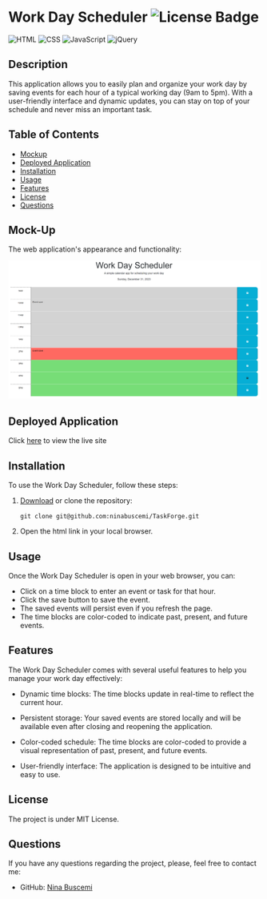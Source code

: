 # Work Day Scheduler ![License Badge](https://badgen.net/static/license/MIT/blue)

![HTML](https://camo.githubusercontent.com/bfe6a48836e87b13a16f1f56f88fee428475c2ac29247992ec9b8bcc7154f881/68747470733a2f2f696d672e736869656c64732e696f2f62616467652f48544d4c352d4533344632363f7374796c653d666f722d7468652d6261646765266c6f676f3d68746d6c35266c6f676f436f6c6f723d7768697465)
![CSS](https://camo.githubusercontent.com/472c222e8f240a48ae51cd9b082a1b857be809dcd851a25150890c2da50c13a5/68747470733a2f2f696d672e736869656c64732e696f2f62616467652f435353332d3135373242363f7374796c653d666f722d7468652d6261646765266c6f676f3d63737333266c6f676f436f6c6f723d7768697465)
![JavaScript](https://camo.githubusercontent.com/84372c7d2f1a7308844360ecad82d49b3f6cbc068a0c5e31aeea6ca5344b77ba/68747470733a2f2f696d672e736869656c64732e696f2f62616467652f4a6176615363726970742d4637444631453f7374796c653d666f722d7468652d6261646765266c6f676f3d6a617661736372697074266c6f676f436f6c6f723d626c61636b)
![jQuery](https://img.shields.io/badge/jQuery-0769AD?style=for-the-badge&logo=jquery&logoColor=white)

## Description

This application allows you to easily plan and organize your work day by saving events for each hour of a typical working day (9am to 5pm). With a user-friendly interface and dynamic updates, you can stay on top of your schedule and never miss an important task.

## Table of Contents

- [Mockup](#mockup)
- [Deployed Application](#deployed-application)
- [Installation](#installation)
- [Usage](#usage)
- [Features](#features)
- [License](#license)
- [Questions](#questions)

## Mock-Up

The web application's appearance and functionality:

![The Work Day Scheduler.](./Assests/images/work-day-scheduler.png)

## Deployed Application

Click [here](https://ninabuscemi.github.io/TaskForge/) to view the live site

## Installation

To use the Work Day Scheduler, follow these steps:

1. [Download](https://github.com/ninabuscemi/TaskForge) or clone the repository:

    ```
    git clone git@github.com:ninabuscemi/TaskForge.git
    ```

2. Open the html link in your local browser.

## Usage

Once the Work Day Scheduler is open in your web browser, you can:

-   Click on a time block to enter an event or task for that hour.
-   Click the save button to save the event.
-   The saved events will persist even if you refresh the page.
-   The time blocks are color-coded to indicate past, present, and future events.

## Features

The Work Day Scheduler comes with several useful features to help you manage your work day effectively:

- Dynamic time blocks: The time blocks update in real-time to reflect the current hour.

- Persistent storage: Your saved events are stored locally and will be available even after closing and reopening the application.

- Color-coded schedule: The time blocks are color-coded to provide a visual representation of past, present, and future events.

- User-friendly interface: The application is designed to be intuitive and easy to use.

## License

The project is under MIT License.

## Questions

If you have any questions regarding the project, please, feel free to contact me:

- GitHub: [Nina Buscemi](https://github.com/ninabuscemi)
